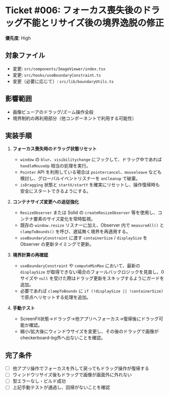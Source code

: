 # Ticket #006: フォーカス喪失後のドラッグ不能とリサイズ後の境界逸脱の修正
**優先度**: High

## 対象ファイル
- 変更: `src/components/ImageViewer/index.tsx`
- 変更: `src/hooks/useBoundaryConstraint.ts`
- 変更（必要に応じて）: `src/lib/boundaryUtils.ts`

## 影響範囲
- 画像ビューアのドラッグ/ズーム操作全般
- 境界制約の再利用部分（他コンポーネントで利用する可能性）

## 実装手順
1. **フォーカス喪失時のドラッグ状態リセット**
   - `window` の `blur`、`visibilitychange` にフックして、ドラッグ中であれば `handleMouseUp` 相当の処理を実行。
   - `Pointer` API を利用している場合は `pointercancel`、`mouseleave` なども検討し、グローバルイベントリスナーを `onCleanup` で破棄。
   - `isDragging` 状態と `startX/startY` を確実にリセットし、操作復帰時も安全にスタートできるようにする。

2. **コンテナサイズ変更への追従強化**
   - `ResizeObserver` または Solid の `createResizeObserver` 等を使用し、コンテナ要素のサイズ変化を常時監視。
   - 既存の `window.resize` リスナーに加え、Observer 内で `measureAll()` と `clampToBounds()` を呼び、遅延無く境界を再適用する。
   - `useBoundaryConstraint` に渡す `containerSize` / `displaySize` を Observer の更新タイミングで更新。

3. **境界計算の再確認**
   - `useBoundaryConstraint` や `computeMinMax` において、最新の `displaySize` が取得できない場合のフォールバックロジックを見直し、0サイズや `null` を受けた際はドラッグ更新をスキップするようにガードを追加。
   - 必要であれば `clampToBounds` に `if (!displaySize || !containerSize)` で原点へリセットする処理を追加。

4. **手動テスト**
   - ScreenFit状態→ドラッグ→他アプリへフォーカス→復帰後にドラッグ可能か確認。
   - 縮小/拡大後にウィンドウサイズを変更し、その後のドラッグで画像がcheckerboard-bg外へ出ないことを確認。

## 完了条件
- [ ] 他アプリ操作でフォーカスを外して戻ってもドラッグ操作が復帰する
- [ ] ウィンドウリサイズ後もドラッグで画像が画面外に外れない
- [ ] 型エラーなし・ビルド成功
- [ ] 上記手動テストが通過し、回帰がないことを確認

